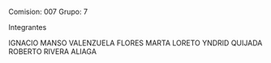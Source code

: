 Comision: 007
Grupo: 7

Integrantes

IGNACIO MANSO
VALENZUELA FLORES MARTA LORETO
YNDRID QUIJADA
ROBERTO RIVERA ALIAGA
